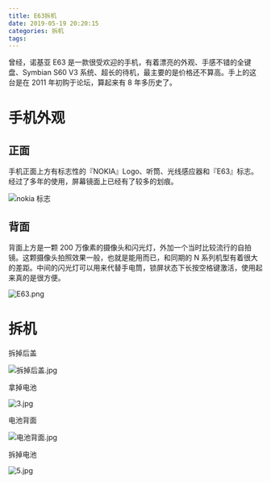```yaml
---
title: E63拆机
date: 2019-05-19 20:20:15
categories: 拆机
tags:
---
```


曾经，诺基亚 E63 是一款很受欢迎的手机，有着漂亮的外观、手感不错的全键盘、Symbian S60 V3 系统、超长的待机，最主要的是价格还不算高。手上的这台是在 2011 年初购于论坛，算起来有 8 年多历史了。

<!-- more -->

# 手机外观

## 正面

手机正面上方有标志性的『NOKIA』Logo、听筒、光线感应器和『E63』标志。经过了多年的使用，屏幕镜面上已经有了较多的划痕。

![nokia 标志](https://i.loli.net/2019/05/19/5ce154d68545b88780.jpg)

## 背面

背面上方是一颗 200 万像素的摄像头和闪光灯，外加一个当时比较流行的自拍镜。这颗摄像头拍照效果一般，也就是能用而已，和同期的 N 系列机型有着很大的差距。中间的闪光灯可以用来代替手电筒，锁屏状态下长按空格键激活，使用起来真的是很方便。

![E63.png](https://i.loli.net/2019/05/19/5ce15023caa5957716.png)

# 拆机

拆掉后盖

![拆掉后盖.jpg](https://i.loli.net/2019/05/19/5ce15b253d59179980.jpg)

拿掉电池

![3.jpg](https://i.loli.net/2019/05/19/5ce15b254390344653.jpg)

电池背面

![电池背面.jpg](https://i.loli.net/2019/05/19/5ce15b270a04c86956.jpg)

拆掉电池

![5.jpg](https://i.loli.net/2019/05/19/5ce15b27199b365344.jpg)